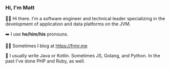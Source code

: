 ### Hi, I'm Matt

👋🏻 Hi there. I'm a software engineer and technical leader specializing in the development of application and data platforms on the JVM.

➡️ I use **he/him/his** pronouns.

✍🏻 Sometimes I blog at https://frmr.me

🔨 I usually write Java or Kotlin. Sometimes JS, Golang, and Python. In the past I've done PHP and Ruby, as well.
